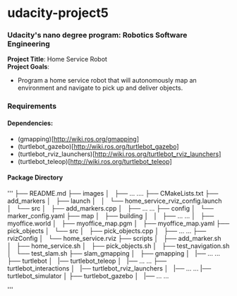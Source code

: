 # udacity-project5
### Udacity's nano degree program: Robotics Software Engineering  
**Project Title**: Home Service Robot   
**Project Goals**: 
- Program a home service robot that will autonomously map an environment and navigate to pick up and deliver objects.

### Requirements
#### Dependencies:
- (gmapping)[http://wiki.ros.org/gmapping]
- (turtlebot_gazebo)[http://wiki.ros.org/turtlebot_gazebo]
- (turtlebot_rviz_launchers)[http://wiki.ros.org/turtlebot_rviz_launchers] 
- (turtlebot_teleop)[http://wiki.ros.org/turtlebot_teleop]

#### Package Directory
''' 
├── README.md 
├── images
│   ├── ... .... 
├── CMakeLists.txt 
├── add_markers 
│   ├── launch 
│   │   └── home_service_rviz_config.launch 
│   └── src 
│       ├── add_markers.cpp 
│   ├──  ... ... 
├── config 
│   └── marker_config.yaml 
├── map 
│   ├── building 
│   │   ├── ... ... 
│   ├── myoffice.world 
│   ├── myoffice_map.pgm 
│   ├── myoffice_map.yaml 
├── pick_objects 
│   └── src 
│       ├── pick_objects.cpp 
│   ├──  ... ... 
├── rvizConfig 
│   └── home_service.rviz 
├── scripts 
│   ├── add_marker.sh 
│   ├── home_service.sh 
│   ├── pick_objects.sh 
│   ├── test_navigation.sh 
│   └── test_slam.sh 
├── slam_gmapping 
│   ├── gmapping 
│   |── ... ... 
├── turtlebot 
│   |── turtlebot_teleop 
│   |── ... ... 
├── turtlebot_interactions 
│   |── turtlebot_rviz_launchers 
│   |── ... ... 
|── turtlebot_simulator 
│   ├── turtlebot_gazebo 
│   |── ... ... 

'''
